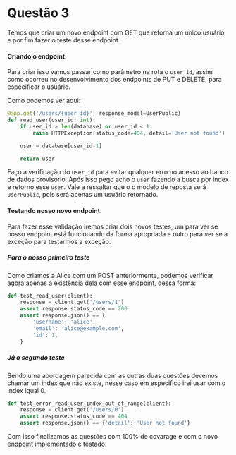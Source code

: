 # Questão 3
Temos que criar um novo endpoint com GET que retorna um único usuário e por fim
fazer o teste desse endpoint.

#### Criando o endpoint.

Para criar isso vamos passar como parâmetro na rota o `user_id`, assim como ocorreu
no desenvolvimento dos endpoints de PUT e DELETE, para especificar o usuário.

Como podemos ver aqui:
```py
@app.get('/users/{user_id}', response_model=UserPublic)
def read_user(user_id: int):
    if user_id > len(database) or user_id < 1:
        raise HTTPException(status_code=404, detail='User not found')

    user = database[user_id-1]

    return user
```

Faço a verificação do `user_id` para evitar qualquer erro no acesso ao banco de
dados provisório. Após isso pego acho o `user` fazendo a busca por index e retorno
esse `user`.
Vale a ressaltar que o o modelo de reposta será `UserPublic`, pois será apenas um
usuário retornado.


#### Testando nosso novo endpoint.
Para fazer esse validação iremos criar dois novos testes, um para ver se nosso
endpoint está funcionando da forma apropriada e outro para ver se a exceção para
testarmos a exceção.


##### Para o nosso primeiro teste
Como criamos a Alice com um POST anteriormente, podemos verificar agora apenas a
existência dela com esse endpoint, dessa forma:
```py
def test_read_user(client):
    response = client.get('/users/1')
    assert response.status_code == 200
    assert response.json() == {
        'username': 'alice',
        'email': 'alice@example.com',
        'id': 1,
    }
```

##### Já o segundo teste
Sendo uma abordagem parecida com as outras duas questões devemos chamar um index
que não existe, nesse caso em especifico irei usar com o index igual 0.
```py
def test_error_read_user_index_out_of_range(client):
    response = client.get('/users/0')
    assert response.status_code == 404
    assert response.json() == {'detail': 'User not found'}
```

Com isso finalizamos as questões com 100% de covarage e com o novo endpoint implementado
e testado.
